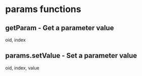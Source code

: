 # params functions

## getParam - Get a parameter value
oid, index

## params.setValue - Set a parameter value
oid, index, value
